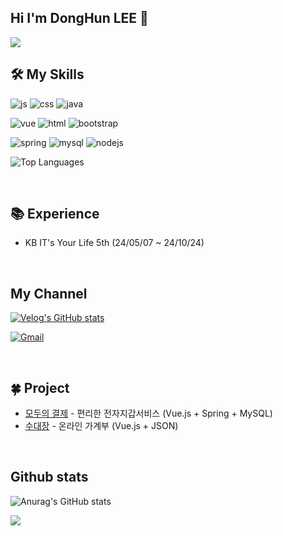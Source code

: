 ## Hi I'm DongHun LEE 👋
<img src="https://capsule-render.vercel.app/api?type=waving&color=auto&height=200&section=header&text=Hooni's%20Github&fontSize=40" />

## 🛠️ My Skills 
![js](https://img.shields.io/badge/JavaScript-F7DF1E?style=for-the-badge&logo=JavaScript&logoColor=white)
![css](https://img.shields.io/badge/CSS-239120?&style=for-the-badge&logo=css3&logoColor=white)
![java](https://img.shields.io/badge/Java-ED8B00?style=for-the-badge&logo=openjdk&logoColor=white)

![vue](https://img.shields.io/badge/Vue.js-35495E?style=for-the-badge&logo=vue.js&logoColor=4FC08D)
![html](https://img.shields.io/badge/HTML-239120?style=for-the-badge&logo=html5&logoColor=white)
![bootstrap](https://img.shields.io/badge/Bootstrap-563D7C?style=for-the-badge&logo=bootstrap&logoColor=white)

![spring](https://img.shields.io/badge/Spring-6DB33F?style=for-the-badge&logo=spring&logoColor=white)
![mysql](https://img.shields.io/badge/MySQL-005C84?style=for-the-badge&logo=mysql&logoColor=white)
![nodejs](https://img.shields.io/badge/Node.js-43853D?style=for-the-badge&logo=node.js&logoColor=white)


![Top Languages](https://github-readme-stats.vercel.app/api/top-langs/?username=LDHOONHOON&layout=compact&theme=radical)

<br>

## 📚 Experience
- KB IT's Your Life 5th (24/05/07 ~ 24/10/24)
<br>

## My Channel
[![Velog's GitHub stats](https://velog-readme-stats.vercel.app/api/badge?name=d_hoonhoon_l)](https://velog.io/@d_hoonhoon_l)
<!--[![Velog's GitHub stats](https://velog-readme-stats.vercel.app/api?name=d_hoonhoon_l&color=dark)](https://velog.io/@d_hoonhoon_l/)<-->
[![Gmail](https://img.shields.io/badge/Gmail-EA4335.svg?&style=for-the-badge&logo=gmail&logoColor=white)](mailto:zkwlao30@gmail.com)

<br>

## 🍀 Project
- [모두의 결제](https://github.com/Teamirum) - 편리한 전자지갑서비스 (Vue.js + Spring + MySQL)
- [수대장](https://github.com/suedaejang) - 온라인 가계부 (Vue.js + JSON)

<br>

## Github stats<br>
![Anurag's GitHub stats](https://github-readme-stats.vercel.app/api?username=LDHOONHOON&show_icons=true&theme=radical)

<!--
**LDHOONHOON/LDHOONHOON** is a ✨ _special_ ✨ repository because its `README.md` (this file) appears on your GitHub profile.

Here are some ideas to get you started:

- 🔭 I’m currently working on ...
- 🌱 I’m currently learning ...
- 👯 I’m looking to collaborate on ...
- 🤔 I’m looking for help with ...
- 💬 Ask me about ...
- 📫 How to reach me: ...
- 😄 Pronouns: ...
- ⚡ Fun fact: ...
-->
<img src="https://capsule-render.vercel.app/api?type=waving&color=auto&height=100&section=footer&text=&fontSize=" />
